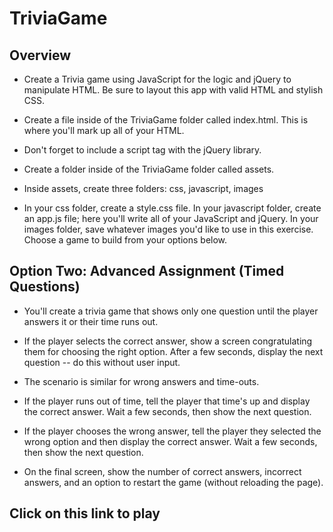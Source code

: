 # TriviaGame

## Overview

* Create a Trivia game using JavaScript for the logic and jQuery to manipulate HTML. Be sure to layout this app with valid HTML and stylish CSS.

* Create a file inside of the TriviaGame folder called index.html. This is where you'll mark up all of your HTML.

* Don't forget to include a script tag with the jQuery library.

* Create a folder inside of the TriviaGame folder called assets.

* Inside assets, create three folders: css, javascript, images

* In your css folder, create a style.css file.
In your javascript folder, create an app.js file; here you'll write all of your JavaScript and jQuery.
In your images folder, save whatever images you'd like to use in this exercise.
Choose a game to build from your options below.


## Option Two: Advanced Assignment (Timed Questions)

* You'll create a trivia game that shows only one question until the player answers it or their time runs out.

* If the player selects the correct answer, show a screen congratulating them for choosing the right option. After a few seconds, display the next question -- do this without user input.

* The scenario is similar for wrong answers and time-outs.

* If the player runs out of time, tell the player that time's up and display the correct answer. Wait a few seconds, then show the next question.

* If the player chooses the wrong answer, tell the player they selected the wrong option and then display the correct answer. Wait a few seconds, then show the next question.

* On the final screen, show the number of correct answers, incorrect answers, and an option to restart the game (without reloading the page).

## Click on this link to play 
